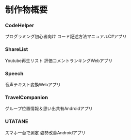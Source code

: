 # 制作物概要
### CodeHelper
プログラミング初心者向け
コード記述方法マニュアルC#アプリ

### ShareList
Youtube再生リスト
評価コメントランキングWebアプリ

### Speech
音声テキスト変換Webアプリ

### TravelCompanion
グループ位置情報＆思い出共有Androidアプリ

### UTATANE
スマホ一台で測定
姿勢改善Androidアプリ